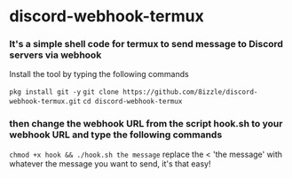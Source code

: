 # discord-webhook-termux

### It's a simple shell code for termux to send message to Discord servers via webhook


Install the tool by typing the following commands 

`pkg install git -y`
`git clone https://github.com/8izzle/discord-webhook-termux.git`
`cd discord-webhook-termux`

### then change the webhook URL from the script hook.sh to your webhook URL and type the following commands 
`chmod +x hook && ./hook.sh the message`
replace the <
'the message' with whatever the message you want to send, it's that easy!

